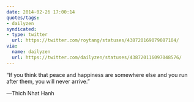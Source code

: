 ```yaml
---
date: 2014-02-26 17:00:14
quotes/tags:
- dailyzen
syndicated:
- type: twitter
  url: https://twitter.com/roytang/statuses/438720169079087104/
via:
  name: dailyzen
  url: https://twitter.com/dailyzen/statuses/438720116097048576/
---
```


“If you think that peace and happiness are somewhere else and you run after them, you will never arrive.”

—Thich Nhat Hanh